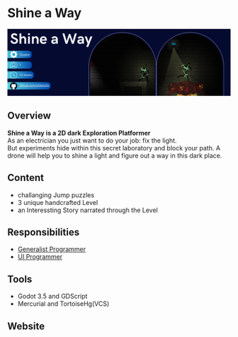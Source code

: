 # Shine a Way
[![Shine a Way Banner](ReadMe/Shine_a_Way_Banner.png 'Github')](https://github.com/xXAstolXx)
## Overview 
**Shine a Way is a 2D dark Exploration Platformer**
<br>
As an electrician you just want to do your job: fix the light. <br> But experiments hide within this secret laboratory and block your path. A drone will help you to shine a light and figure out a way  in this dark place.
## Content
- challanging Jump puzzles
- 3 unique handcrafted Level
- an Interessting Story narrated through the Level
## Responsibilities 
- [Generalist Programmer](https://github.com/xXAstolXx/Shine-a-Way/blob/main/scripts/SceneSwitcher.gd)
- [UI Programmer](https://github.com/xXAstolXx/Shine-a-Way/blob/main/scripts/Main_Menu.gd)
## Tools 
- Godot 3.5 and GDScript
- Mercurial and TortoiseHg(VCS)
## Website


